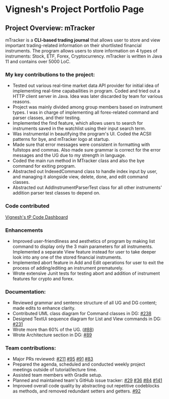 # Vignesh's Project Portfolio Page

## Project Overview: mTracker

mTracker is a **CLI-based trading journal** that allows
user to store and view important trading-related information on their
shortlisted financial instruments. The program allows users to store
information on 4 types of instruments: Stock, ETF, Forex, Cryptocurrency. 
mTracker is written in Java 11 and contains over 5000 LoC.

### My key contributions to the project:

- Tested out various real-time market data API provider for initial idea of 
  implementing real-time capabailities in program. Coded and tried out a HTTP client
  server in Java. Idea was later discarded by team for various reasons.
- Project was mainly divided among group members based on instrument types.
I was in charge of implementing all forex-related command and parser classes, and their testing.
- Implemented the find feature, which allows users to search for 
instruments saved in the watchlist using their input search term.
- Was instrumental in beautifying the program's UI. Coded the ACSII patterns
for bye, and mTracker logo at startup.
- Made sure that error messages were consistent in formatting with fullstops 
and commas. Also made sure grammar is correct for the error messages and the UG due to 
  my strength in language.
- Coded the main run method in MTracker class and also the bye command for exiting
program.
- Abstracted out IndexedCommand class to handle index input by user, and
managing it alongside view, delete, done, and edit command classes.
- Abstracted out AddInstrumentParserTest class for all other instruments' addition parser test classes
to depend on.
  
### Code contributed

[Vignesh's tP Code Dashboard](https://nus-cs2113-ay2122s1.github.io/tp-dashboard/?search=vignesh&sort=groupTitle&sortWithin=title&timeframe=commit&mergegroup=&groupSelect=groupByRepos&breakdown=true&checkedFileTypes=docs~functional-code~test-code~other&since=2021-09-25&tabOpen=true&tabType=authorship&tabAuthor=KVignesh122&tabRepo=AY2122S1-CS2113T-T12-1%2Ftp%5Bmaster%5D&authorshipIsMergeGroup=false&authorshipFileTypes=docs~functional-code~test-code~other&authorshipIsBinaryFileTypeChecked=false)

### Enhancements
- Improved user-friendliness and aesthetics of program by
  making list command to display only the 3 main parameters for all instruments.
  Implemented a separate View feature instead for user to take deeper look into any one of the stored financial instruments.
- Implemented abort feature in Add and Edit operations for user to exit
the process of adding/editing an instrument prematurely.
- Wrote extensive Junit tests for testing abort and addition of instrument features
for crypto and forex.
  
### Documentation:
- Reviewed grammar and sentence structure of all UG and DG content; made edits to enhance clarity.
- Contributed UML class diagram for Command classes in DG: [#238](https://github.com/AY2122S1-CS2113T-T12-1/tp/pull/238)
- Designed TextUi sequence diagram for List and View commands in DG: [#231](https://github.com/AY2122S1-CS2113T-T12-1/tp/pull/231)
- Wrote more than 60% of the UG. ([#88](https://github.com/AY2122S1-CS2113T-T12-1/tp/pull/88))
- Wrote Architecture section in DG: [#89](https://github.com/AY2122S1-CS2113T-T12-1/tp/pull/89)

### Team contributions:
- Major PRs reviewed: [#211](https://github.com/AY2122S1-CS2113T-T12-1/tp/pull/211) 
  [#95](https://github.com/AY2122S1-CS2113T-T12-1/tp/pull/95)
  [#91](https://github.com/AY2122S1-CS2113T-T12-1/tp/pull/91)
  [#83](https://github.com/AY2122S1-CS2113T-T12-1/tp/pull/83)
- Prepared the agenda, scheduled and conducted weekly project meetings outside of tutorial/lecture time.
- Assisted team members with Gradle setup.
- Planned and maintained team's GitHub issue tracker: [#29](https://github.com/AY2122S1-CS2113T-T12-1/tp/issues/29)
[#36](https://github.com/AY2122S1-CS2113T-T12-1/tp/issues/36)
  [#84](https://github.com/AY2122S1-CS2113T-T12-1/tp/issues/84)
  [#141](https://github.com/AY2122S1-CS2113T-T12-1/tp/issues/141)
- Improved overall code quality by abstracting out repetitive codeblocks as
    methods, and removed redundant setters and getters. [#92](https://github.com/AY2122S1-CS2113T-T12-1/tp/issues/92)
